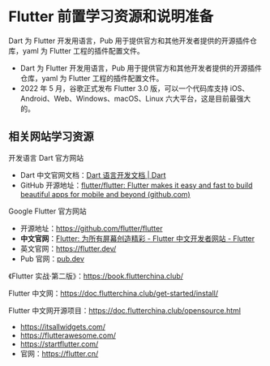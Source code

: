 # Flutter 前置学习资源和说明准备

Dart 为 Flutter 开发用语言，Pub 用于提供官方和其他开发者提供的开源插件仓库，yaml 为 Flutter 工程的插件配置文件。

- Dart 为 Flutter 开发用语言，Pub 用于提供官方和其他开发者提供的开源插件仓库，yaml 为 Flutter 工程的插件配置文件。
- 2022 年 5 月，谷歌正式发布 Flutter 3.0 版，可以一个代码库支持 iOS、Android、Web、Windows、macOS、Linux 六大平台，这是目前最强大的。

## 相关网站学习资源

开发语言 Dart 官方网站

- Dart 中文官网文档：[Dart 语言开发文档 | Dart](https://dart.cn/guides)
- GitHub 开源地址：[flutter/flutter: Flutter makes it easy and fast to build beautiful apps for mobile and beyond (github.com)](https://github.com/flutter/flutter)

Google Flutter 官方网站

- 开源地址：<https://github.com/flutter/flutter>
- **中文官网**：[Flutter: 为所有屏幕创造精彩 - Flutter 中文开发者网站 - Flutter](https://flutter.cn/)
- 英文官网：<https://flutter.dev/>
- Pub 官网：[pub.dev](https://pub.dev/)

《Flutter 实战·第二版》：<https://book.flutterchina.club/>

Flutter 中文网：<https://doc.flutterchina.club/get-started/install/>

Flutter 中文网开源项目：<https://doc.flutterchina.club/opensource.html>

- <https://itsallwidgets.com/>
- <https://flutterawesome.com/>
- <https://startflutter.com/>
- 官网：<https://flutter.cn/>
